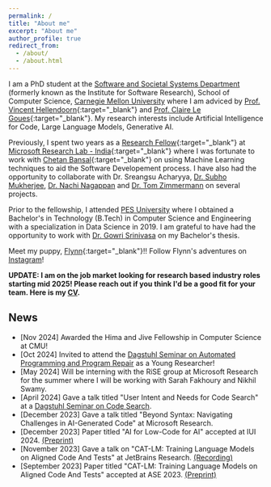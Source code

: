 ```yaml
---
permalink: /
title: "About me"
excerpt: "About me"
author_profile: true
redirect_from: 
  - /about/
  - /about.html
---
```

I am a PhD student at the [Software and Societal Systems Department](https://s3d.cmu.edu) (formerly known as the Institute for Software Research), School of Computer Science, [Carnegie Mellon University](https://www.cmu.edu) where I am adviced by [Prof. Vincent Hellendoorn](https://vhellendoorn.github.io){:target="_blank"} and [Prof. Claire Le Goues](https://clairelegoues.com){:target="_blank"}. My research interests include Artificial Intelligence for Code, Large Language Models, Generative AI. 

Previously, I spent two years as a [Research Fellow](https://www.microsoft.com/en-us/research/academic-program/research-fellows-program-at-microsoft-research-india/){:target="_blank"} at [Microsoft Research Lab - India](https://www.microsoft.com/en-us/research/lab/microsoft-research-india/){:target="_blank"} where I was fortunate to work with [Chetan Bansal](https://www.microsoft.com/en-us/research/people/chetanb/){:target="_blank"} on using Machine Learning techniques to aid the Software Developement process. I have also had the opportunity to collaborate with Dr. Sreangsu Acharyya, [Dr. Subho Mukherjee](https://www.microsoft.com/en-us/research/people/submukhe/), [Dr. Nachi Nagappan](https://nachinagappan.github.io/) and [Dr. Tom Zimmermann](http://thomas-zimmermann.com/) on several projects. 

Prior to the fellowship, I attended [PES University](https://cs.pes.edu/) where I obtained a Bachelor's in Technology (B.Tech) in Computer Science and Engineering with a specialization in Data Science in 2019. I am grateful to have had the opportunity to work with [Dr. Gowri Srinivasa](https://faculty.pes.edu/p10019) on my Bachelor's thesis. 

Meet my puppy, [Flynn](\images\flynn.jpg){:target="_blank"}!! Follow Flynn's adventures on [Instagram](https://www.instagram.com/flynn.poochon/)!

**UPDATE: I am on the job market looking for research based industry roles starting mid 2025! Please reach out if you think I'd be a good fit for your team. Here is my [CV](\files\NikithaRao_CV.pdf).**

## News
* [Nov 2024] Awarded the Hima and Jive Fellowship in Computer Science at CMU! 
* [Oct 2024] Invited to attend the [Dagstuhl Seminar on Automated Programming and Program Repair](https://www.dagstuhl.de/en/seminars/seminar-calendar/seminar-details/24431) as a Young Researcher! 
* [May 2024] Will be interning with the RiSE group at Microsoft Research for the summer where I will be working with Sarah Fakhoury and Nikhil Swamy.
* [April 2024] Gave a talk titled "User Intent and Needs for Code Search" at a [Dagstuhl Seminar on Code Search](https://www.dagstuhl.de/en/seminars/seminar-calendar/seminar-details/24172).
* [December 2023] Gave a talk titled "Beyond Syntax: Navigating Challenges in AI-Generated Code" at Microsoft Research.
* [December 2023] Paper titled "AI for Low-Code for AI" accepted at IUI 2024. [(Preprint)](https://arxiv.org/abs/2305.20015)
* [November 2023] Gave a talk on "CAT-LM: Training Language Models on Aligned Code And Tests" at JetBrains Research. [(Recording)](https://www.youtube.com/watch?v=OYg8I36FLyY)
* [September 2023] Paper titled "CAT-LM: Training Language Models on Aligned Code And Tests" accepted at ASE 2023. [(Preprint)](https://arxiv.org/abs/2310.01602)